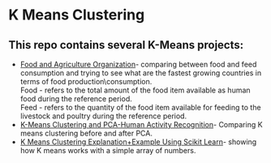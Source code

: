 # K Means Clustering

## This repo contains several K-Means projects:
* [Food and Agriculture Organization](Food_and_Agriculture_Organization.ipynb)- comparing between food and feed consumption and trying to see what are the fastest growing countries in terms of food production\consumption.  
Food - refers to the total amount of the food item available as human food during the reference period.  
Feed - refers to the quantity of the food item available for feeding to the livestock and poultry during the reference period.  
* [K-Means Clustering and PCA-Human Activity Recognition](K-Means-Clustering-and-PCA-Human-Activity-Recognition-Dataset.ipynb)- Comparing K means clustering before and after PCA.
* [K Means Clustering Explanation+Example Using Scikit Learn](K-Means_Clustering_Explanation+Example_Using_Scikit-Learn.ipynb)- showing how K means works with a simple array of numbers. 
